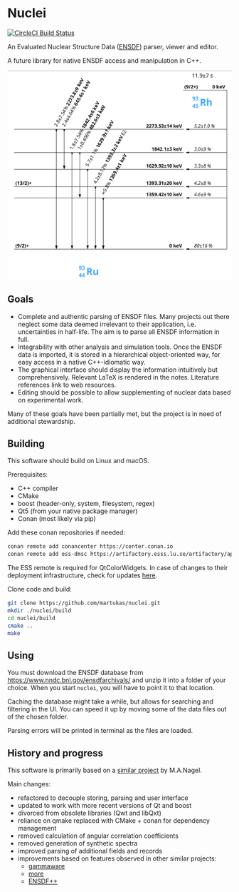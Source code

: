 # Nuclei
[![CircleCI Build Status](https://circleci.com/gh/martukas/nuclei.svg?style=shield)](https://circleci.com/gh/martukas/nuclei/tree/master)

An Evaluated Nuclear Structure Data
([ENSDF](https://www.nndc.bnl.gov/ensdf/)) 
parser, viewer and editor.

A future library for native ENSDF access and manipulation in C++.

![screenshot](documentation/Ru93EC.png)

## Goals
* Complete and authentic parsing of ENSDF files. Many projects out there neglect some data
deemed irrelevant to their application, i.e. uncertainties in half-life. The aim is to parse
all ENSDF information in full.
* Integrability with other analysis and simulation tools. Once the ENSDF data is imported,
it is stored in a hierarchical object-oriented way, for easy access in a native
C++-idiomatic way.
* The graphical interface should display the information intuitively but comprehensively.
Relevant LaTeX is rendered in the notes. Literature references link to web resources.
* Editing should be possible to allow supplementing of nuclear data based on experimental work.

Many of these goals have been partially met, but the project is in need of additional stewardship.

## Building

This software should build on Linux and macOS.

Prerequisites:
* C++ compiler
* CMake
* boost (header-only, system, filesystem, regex)
* Qt5 (from your native package manager)
* Conan (most likely via pip)

Add these conan repositories if needed:
```bash
conan remote add conancenter https://center.conan.io
conan remote add ess-dmsc https://artifactory.esss.lu.se/artifactory/api/conan/ecdc-conan-release
```

The ESS remote is required for QtColorWidgets. In case of changes to their deployment infrastructure, check for updates [here](https://github.com/ess-dmsc/conan-configuration).

Clone code and build:
```bash
git clone https://github.com/martukas/nuclei.git
mkdir ./nuclei/build
cd nuclei/build
cmake ..
make
```

## Using

You must download the ENSDF database from https://www.nndc.bnl.gov/ensdfarchivals/ and unzip it into a folder of your choice. When you start `nuclei`, you will have to point it to that location.

Caching the database might take a while, but allows for searching and filtering in the UI. You can speed it up by moving some of the data files out of the chosen folder.

Parsing errors will be printed in terminal as the files are loaded.

## History and progress

This software is primarily based on a
[similar project](https://sourceforge.net/projects/nuclei/)
by M.A.Nagel.

Main changes:
* refactored to decouple storing, parsing and user interface
* updated to work with more recent versions of Qt and boost
* divorced from obsolete libraries (Qwt and libQxt)
* reliance on qmake replaced with CMake + conan for dependency management
* removed calculation of angular correlation coefficients
* removed generation of synthetic spectra
* improved parsing of additional fields and records
* improvements based on features observed in other similar projects:
    - [gammaware](https://gitlab.in2p3.fr/IPNL_GAMMA/gammaware)
    - [more](http://more.sourceforge.net/)
    - [ENSDF++](http://fy.chalmers.se/subatom/kand/2012/precalib/ENSDF++/index.html)
